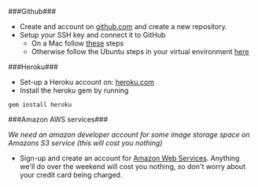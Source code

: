 ###Github###

* Create and account on [github.com](http://www.github.com) and create a new repository.
* Setup your SSH key and connect it to GitHub
  * On a Mac follow [these](https://github.com/FirehoseWeekend/install-guide/blob/new-version/mac-ssh.md) steps
  * Otherwise follow the Ubuntu steps in your virtual environment [here](https://help.github.com/articles/generating-ssh-keys#platform-linux)

###Heroku###

* Set-up a Heroku account on:  [heroku.com](https://www.heroku.com/)
* Install the heroku gem by running

```
gem install heroku
```

###Amazon AWS services###

_We need an amazon developer account for some image storage space on Amazons S3 service (this will cost you nothing)_

* Sign-up and create an account for [Amazon Web Services](http://aws.amazon.com/). Anything we'll do over the weekend will cost you nothing, so don't worry about your credit card being charged.
